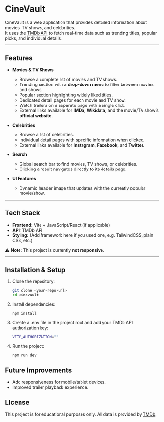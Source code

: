 # CineVault

CineVault is a web application that provides detailed information about movies, TV shows, and celebrities.  
It uses the [TMDb API](https://www.themoviedb.org/documentation/api) to fetch real-time data such as trending titles, popular picks, and individual details.

---

## Features

- **Movies & TV Shows**
  - Browse a complete list of movies and TV shows.
  - Trending section with a **drop-down menu** to filter between movies and shows.
  - Popular section highlighting widely liked titles.
  - Dedicated detail pages for each movie and TV show.
  - Watch trailers on a separate page with a single click.
  - External links available for **IMDb**, **Wikidata**, and the movie/TV show’s **official website**. 

- **Celebrities**
  - Browse a list of celebrities.
  - Individual detail pages with specific information when clicked.
  - External links available for **Instagram**, **Facebook**, and **Twitter**.

- **Search**
  - Global search bar to find movies, TV shows, or celebrities.
  - Clicking a result navigates directly to its details page.

- **UI Features**
  - Dynamic header image that updates with the currently popular movie/show.

---

## Tech Stack

- **Frontend:** Vite + JavaScript/React (if applicable)
- **API:** TMDb API
- **Styling:** (Add framework here if you used one, e.g. TailwindCSS, plain CSS, etc.)

⚠️ **Note:** This project is currently **not responsive**.

---

## Installation & Setup

1. Clone the repository:
   ```bash
   git clone <your-repo-url>
   cd cinevault
2. Install dependencies:
   ```bash
   npm install
3. Create a .env file in the project root and add your TMDb API authorization key:
   ```bash
   VITE_AUTHORIZATION=""
4. Run the project:
   ```bash
   npm run dev

## Future Improvements
- Add responsiveness for mobile/tablet devices.
- Improved trailer playback experience.

## License
This project is for educational purposes only.
All data is provided by [TMDb](https://www.themoviedb.org/).
